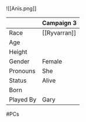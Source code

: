 ![[Anïs.png]]

|           | Campaign 3   |
| --------- | ------------ |
| Race      | [[Ryvarran]] |
| Age       |              |
| Height    |              |
| Gender    | Female       |
| Pronouns  | She          |
| Status    | Alive        |
| Born      |              |
| Played By | Gary         |
#PCs